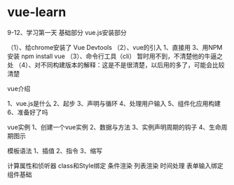 # vue-learn
9-12、学习第一天
基础部分
vue.js安装部分

（1）、给chrome安装了 Vue Devtools
（2）、vue的引入
       1、直接用 <script> 引入，有开发版本和生产版本，新手用开发版本
       2、用cdn引入，具体命令 <script src="https://cdn.jsdelivr.net/npm/vue@2.5.17/dist/vue.js"></script>
       3、用NPM安装 npm install vue
（3）、命令行工具（cli）
      暂时用不到，不清楚他的牛逼之处
（4）、对不同构建版本的解释：这是不是很清楚，以后用的多了，可能会比较清楚
  
  vue介绍
  
  1、vue.js是什么
  2、起步
  3、声明与循环
  4、处理用户输入
  5、组件化应用构建
  6、准备好了吗
  
  vue实例
  1、创建一个vue实例
  2、数据与方法
  3、实例声明周期的钩子
  4、生命周期图示
  
  模板语法
  1、插值
  2、指令
  3、缩写
  
  计算属性和侦听器
  class和Style绑定
  条件渲染
  列表渲染
  时间处理
  表单输入绑定
  组件基础
  
      
